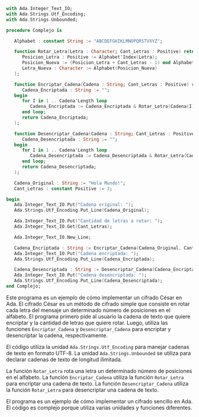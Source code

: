 ```ada
with Ada.Integer_Text_IO;
with Ada.Strings.Utf_Encoding;
with Ada.Strings.Unbounded;

procedure Complejo is

   Alphabet : constant String := "ABCDEFGHIKLMNOPQRSTVXYZ";

   function Rotar_Letra(Letra : Character; Cant_Letras : Positive) return Character is (
      Posicion_Letra : Positive := Alphabet'Index(Letra);
      Posicion_Nueva := (Posicion_Letra + Cant_Letras - 1) mod Alphabet'Length + 1;
      Letra_Nueva : Character := Alphabet(Posicion_Nueva)
   );

   function Encriptar_Cadena(Cadena : String; Cant_Letras : Positive) return String is (
      Cadena_Encriptada : String := "";
   begin
      for I in 1 .. Cadena'Length loop
         Cadena_Encriptada := Cadena_Encriptada & Rotar_Letra(Cadena(I), Cant_Letras);
      end loop;
      return Cadena_Encriptada;
   );

   function Desencriptar_Cadena(Cadena : String; Cant_Letras : Positive) return String is (
      Cadena_Desencriptada : String := "";
   begin
      for I in 1 .. Cadena'Length loop
         Cadena_Desencriptada := Cadena_Desencriptada & Rotar_Letra(Cadena(I), -Cant_Letras);
      end loop;
      return Cadena_Desencriptada;
   );

   Cadena_Original : String := "Hola Mundo!";
   Cant_Letras : constant Positive := 3;

begin
   Ada.Integer_Text_IO.Put("Cadena original: ");
   Ada.Strings.Utf_Encoding.Put_Line(Cadena_Original);

   Ada.Integer_Text_IO.Put("Cantidad de letras a rotar: ");
   Ada.Integer_Text_IO.Get(Cant_Letras);

   Ada.Integer_Text_IO.New_Line;

   Cadena_Encriptada : String := Encriptar_Cadena(Cadena_Original, Cant_Letras);
   Ada.Integer_Text_IO.Put("Cadena encriptada: ");
   Ada.Strings.Utf_Encoding.Put_Line(Cadena_Encriptada);

   Cadena_Desencriptada : String := Desencriptar_Cadena(Cadena_Encriptada, Cant_Letras);
   Ada.Integer_Text_IO.Put("Cadena desencriptada: ");
   Ada.Strings.Utf_Encoding.Put_Line(Cadena_Desencriptada);
end Complejo;
```

Este programa es un ejemplo de cómo implementar un cifrado César en Ada. El cifrado César es un método de cifrado simple que consiste en rotar cada letra del mensaje un determinado número de posiciones en el alfabeto. El programa primero pide al usuario la cadena de texto que quiere encriptar y la cantidad de letras que quiere rotar. Luego, utiliza las funciones `Encriptar_Cadena` y `Desencriptar_Cadena` para encriptar y desencriptar la cadena, respectivamente.

El código utiliza la unidad `Ada.Strings.Utf_Encoding` para manejar cadenas de texto en formato UTF-8. La unidad `Ada.Strings.Unbounded` se utiliza para declarar cadenas de texto de longitud ilimitada.

La función `Rotar_Letra` rota una letra un determinado número de posiciones en el alfabeto. La función `Encriptar_Cadena` utiliza la función `Rotar_Letra` para encriptar una cadena de texto. La función `Desencriptar_Cadena` utiliza la función `Rotar_Letra` para desencriptar una cadena de texto.

El programa es un ejemplo de cómo implementar un cifrado sencillo en Ada. El código es complejo porque utiliza varias unidades y funciones diferentes.